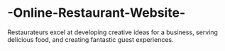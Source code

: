 # -Online-Restaurant-Website-
Restaurateurs excel at developing creative ideas for a business, serving delicious food, and creating fantastic guest experiences.
